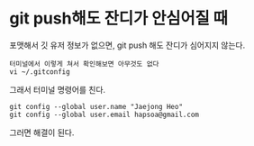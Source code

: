 # git push해도 잔디가 안심어질 때

포맷해서 깃 유저 정보가 없으면, git push 해도 잔디가 심어지지 않는다.

```
터미널에서 이렇게 쳐서 확인해보면 아무것도 없다
vi ~/.gitconfig
```

그래서 터미널 명령어를 친다.

```
git config --global user.name "Jaejong Heo"
git config --global user.email hapsoa@gmail.com
```

그러면 해결이 된다.



